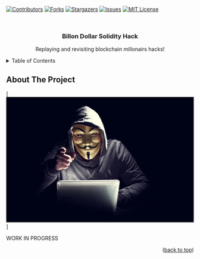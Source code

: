 <div id="top"></div>
<!--
*** Thanks for checking out the Best-README-Template. If you have a suggestion
*** that would make this better, please fork the repo and create a pull request
*** or simply open an issue with the tag "enhancement".
*** Don't forget to give the project a star!
*** Thanks again! Now go create something AMAZING! :D
-->



<!-- PROJECT SHIELDS -->
<!--
*** I'm using markdown "reference style" links for readability.
*** Reference links are enclosed in brackets [ ] instead of parentheses ( ).
*** See the bottom of this document for the declaration of the reference variables
*** for contributors-url, forks-url, etc. This is an optional, concise syntax you may use.
*** https://www.markdownguide.org/basic-syntax/#reference-style-links
-->
[![Contributors][contributors-shield]][contributors-url]
[![Forks][forks-shield]][forks-url]
[![Stargazers][stars-shield]][stars-url]
[![Issues][issues-shield]][issues-url]
[![MIT License][license-shield]][license-url]



<!-- PROJECT LOGO -->
<br />
<div align="center">
<!--
  <a href="https://github.com/eugenioclrc/billon-dollar-solidity-hack">
    <img src="logo.png" alt="Logo" width="80" height="80">
  </a>
-->
  <h3 align="center">Billon Dollar Solidity Hack</h3>

  <p align="center">
    Replaying and revisiting blockchain millonairs hacks!
    <br />
    <!--
    <a href="https://github.com/eugenioclrc/billon-dollar-solidity-hack"><strong>Explore the docs »</strong></a>
    <br />
    <br />
    <a href="https://github.com/eugenioclrc/billon-dollar-solidity-hack">View Demo</a>
    ·
    <a href="https://github.com/eugenioclrc/billon-dollar-solidity-hack/issues">Report Bug</a>
    ·
    <a href="https://github.com/eugenioclrc/billon-dollar-solidity-hack/issues">Request Feature</a>
    -->
  </p>
</div>



<!-- TABLE OF CONTENTS -->
<details>
  <summary>Table of Contents</summary>
  <ol>
    <li>
      <a href="#about-the-project">About The Project</a>
      <ul>
        <li><a href="#built-with">Built With</a></li>
      </ul>
    </li>

  </ol>
</details>



<!-- ABOUT THE PROJECT -->
## About The Project

[![Product Name Screen Shot][product-screenshot]]

WORK IN PROGRESS
<p align="right">(<a href="#top">back to top</a>)</p>



<!-- MARKDOWN LINKS & IMAGES -->
<!-- https://www.markdownguide.org/basic-syntax/#reference-style-links -->
[contributors-shield]: https://img.shields.io/github/contributors/othneildrew/Best-README-Template.svg?style=for-the-badge
[contributors-url]: https://github.com/eugenioclrc/billon-dollar-solidity-hack/graphs/contributors
[forks-shield]: https://img.shields.io/github/forks/othneildrew/Best-README-Template.svg?style=for-the-badge
[forks-url]: https://github.com/eugenioclrc/billon-dollar-solidity-hack/network/members
[stars-shield]: https://img.shields.io/github/stars/othneildrew/Best-README-Template.svg?style=for-the-badge
[stars-url]: https://github.com/eugenioclrc/billon-dollar-solidity-hack/stargazers
[issues-shield]: https://img.shields.io/github/issues/othneildrew/Best-README-Template.svg?style=for-the-badge
[issues-url]: https://github.com/eugenioclrc/billon-dollar-solidity-hack/issues
[license-shield]: https://img.shields.io/github/license/othneildrew/Best-README-Template.svg?style=for-the-badge
[license-url]: https://github.com/eugenioclrc/billon-dollar-solidity-hack/blob/master/LICENSE.txt
[product-screenshot]: logo.png